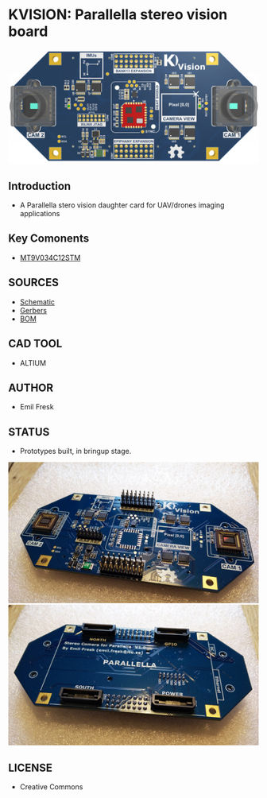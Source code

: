 KVISION: Parallella stereo vision board
============================================

![alt tag](docs/kvision.png)

## Introduction
* A Parallella stero vision daughter card for UAV/drones imaging applications

## Key Comonents

* [MT9V034C12STM](http://www.onsemi.com/pub_link/Collateral/MT9V034-D.PDF)

## SOURCES

* [Schematic](docs/kvision_schematic.pdf)
* [Gerbers](mfg/gerbers/)
* [BOM](bom/kvision_bom.xls)

## CAD TOOL

* ALTIUM

## AUTHOR

* Emil Fresk

## STATUS

* Prototypes built, in bringup stage.

![alt tag](docs/kvision_top.jpg)
![alt tag](docs/kvision_bot.jpg)

## LICENSE

* Creative Commons
